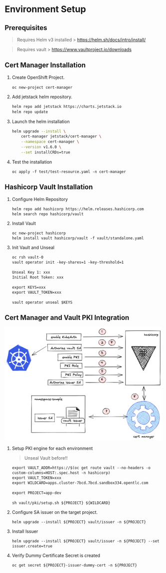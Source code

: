 # Environment Setup

## Prerequisites

>
> Requires Helm v3 installed > https://helm.sh/docs/intro/install/
>

>
> Requires vault > https://www.vaultproject.io/downloads
>

## Cert Manager Installation

1. Create OpenShift Project.

    `oc new-project cert-manager`

2. Add jetstack helm repository.

    ```bash
    helm repo add jetstack https://charts.jetstack.io
    helm repo update
    ```
3. Launch the helm installation

    ```bash
    helm upgrade --install \
        cert-manager jetstack/cert-manager \
        --namespace cert-manager \
        --version v1.6.0 \
        --set installCRDs=true
    ```
4. Test the installation

    ```
    oc apply -f test/test-resource.yaml -n cert-manager
    ```

## Hashicorp Vault Installation

1. Configure Helm Repository

    ```
    helm repo add hashicorp https://helm.releases.hashicorp.com
    helm search repo hashicorp/vault
    ```

2. Install Vault

    ```
    oc new-project hashicorp
    helm install vault hashicorp/vault -f vault/standalone.yaml
    ```

3. Init Vault and Unseal

    ```
    oc rsh vault-0
    vault operator init -key-shares=1 -key-threshold=1

    Unseal Key 1: xxx
    Initial Root Token: xxx

    export KEYS=xxx
    export VAULT_TOKEN=xxx

    vault operator unseal $KEYS
    ```

## Cert Manager and Vault PKI Integration

![Cert Manager Vault Integration!](images/architecture.png "Cert Manager Vault Integration")

1. Setup PKI engine for each environment

    >
    > Unseal Vault before!!
    >

    ```
    export VAULT_ADDR=https://$(oc get route vault --no-headers -o custom-columns=HOST:.spec.host -n hashicorp)
    export VAULT_TOKEN=xxx
    export WILDCARD=apps.cluster-7bcd.7bcd.sandbox334.opentlc.com

    export PROJECT=app-dev
    
    sh vault/pki/setup.sh ${PROJECT} ${WILDCARD}
    ```

2. Configure SA issuer on the target project.

   ```
   helm upgrade --install ${PROJECT} vault/issuer -n ${PROJECT}
   ```
 
3. Install Issuer

    ```
    helm upgrade --install ${PROJECT} vault/issuer -n ${PROJECT} --set issuer.create=true
    ```

4. Verify Dummy Certificate Secret is created

    ```
    oc get secret ${PROJECT}-issuer-dummy-cert -n ${PROJECT}
    ```